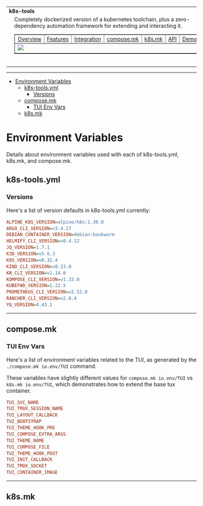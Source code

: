 


<table style="width:100%">
  <tr>
    <td colspan=2><strong>
    k8s-tools
      </strong>&nbsp;&nbsp;&nbsp;&nbsp;
    </td>
  </tr>
  <tr>
    <td width=10%>
      <center>
        <img src=../img/docker.png style="width:75px"><br/>
        <img src=../img/kubernetes.png style="width:75px"><br/>
        <img src=../img/make.png style="width:75px"><br/>
      </center>
    </td>
    <td>
      Completely dockerized version of a kubernetes toolchain, plus a zero-dependency automation framework for extending and interacting it.
      <br/>
      <p align="center">
        <table width="100%" border=1><tr>
          <td><a href=/README.md#overview>Overview</a></td>
          <td><a href=/README.md#features>Features</a></td>
          <td><a href=/README.md#integration>Integration</a></td>
          <td><a href=/README.md#composemk>compose.mk</a></td>
          <td><a href=/README.md#k8smk>k8s.mk</a></td>
          <td><a href=/docs/api.md>API</a></td>
          <td><a href=/docs/demos.md>Demos</a></td>
        </tr>
        <tr><td colspan="100%">
          <a href="https://github.com/elo-enterprises/k8s-tools/actions/workflows/docker-test.yml"><img src="https://github.com/elo-enterprises/k8s-tools/actions/workflows/docker-test.yml/badge.svg"></a>
        </td></tr></table>
      </p><br/>
    </td>
  </tr>
</table>


-------------------------------------------------------------

<div class="toc">
<ul>
<li><a href="#environment-variables">Environment Variables</a><ul>
<li><a href="#k8s-toolsyml">k8s-tools.yml</a><ul>
<li><a href="#versions">Versions</a></li>
</ul>
</li>
<li><a href="#composemk">compose.mk</a><ul>
<li><a href="#tui-env-vars">TUI Env Vars</a></li>
</ul>
</li>
<li><a href="#k8smk">k8s.mk</a></li>
</ul>
</li>
</ul>
</div>


# Environment Variables 

Details about environment variables used with each of k8s-tools.yml, k8s.mk, and compose.mk.

## k8s-tools.yml

### Versions 

Here's a list of version defaults in k8s-tools.yml currently:

```ini 
ALPINE_K8S_VERSION=alpine/k8s:1.30.0
ARGO_CLI_VERSION=v3.4.17
DEBIAN_CONTAINER_VERSION=debian:bookworm
HELMIFY_CLI_VERSION=v0.4.12
JQ_VERSION=1.7.1
K3D_VERSION=v5.6.3
K9S_VERSION=v0.32.4
KIND_CLI_VERSION=v0.23.0
KN_CLI_VERSION=v1.14.0
KOMPOSE_CLI_VERSION=v1.33.0
KUBEFWD_VERSION=1.22.5
PROMETHEUS_CLI_VERSION=v2.52.0
RANCHER_CLI_VERSION=v2.8.4
YQ_VERSION=4.43.1

```
------------------------------------------------------------------------------

## compose.mk

### TUI Env Vars

Here's a list of environment variables related to the TUI, as generated by the `./compose.mk io.env/TUI` command.  

These variables have slightly different values for `compose.mk io.env/TUI` vs `k8s.mk io.env/TUI`, which demonstrates how to extend the base tux container.

```ini 
TUI_SVC_NAME
TUI_TMUX_SESSION_NAME
TUI_LAYOUT_CALLBACK
TUI_BOOTSTRAP
TUI_THEME_HOOK_PRE
TUI_COMPOSE_EXTRA_ARGS
TUI_THEME_NAME
TUI_COMPOSE_FILE
TUI_THEME_HOOK_POST
TUI_INIT_CALLBACK
TUI_TMUX_SOCKET
TUI_CONTAINER_IMAGE

```


------------------------------------------------------------------------------

## k8s.mk

